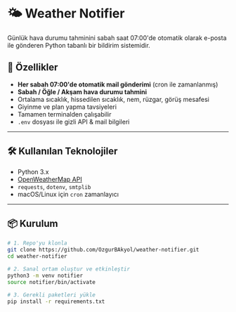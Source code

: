 # 🌤️ Weather Notifier

Günlük hava durumu tahminini sabah saat 07:00'de otomatik olarak e-posta ile gönderen Python tabanlı bir bildirim sistemidir.

## 🚀 Özellikler

-  **Her sabah 07:00'de otomatik mail gönderimi** (cron ile zamanlanmış)
-  **Sabah / Öğle / Akşam hava durumu tahmini**
-  Ortalama sıcaklık, hissedilen sıcaklık, nem, rüzgar, görüş mesafesi
-  Giyinme ve plan yapma tavsiyeleri
-  Tamamen terminalden çalışabilir
-  `.env` dosyası ile gizli API & mail bilgileri

---

## 🛠️ Kullanılan Teknolojiler

- Python 3.x
- [OpenWeatherMap API](https://openweathermap.org/api)
- `requests`, `dotenv`, `smtplib`
- macOS/Linux için `cron` zamanlayıcı

---

## 📦 Kurulum

```bash
# 1. Repo'yu klonla
git clone https://github.com/OzgurBAkyol/weather-notifier.git
cd weather-notifier

# 2. Sanal ortam oluştur ve etkinleştir
python3 -m venv notifier
source notifier/bin/activate

# 3. Gerekli paketleri yükle
pip install -r requirements.txt
